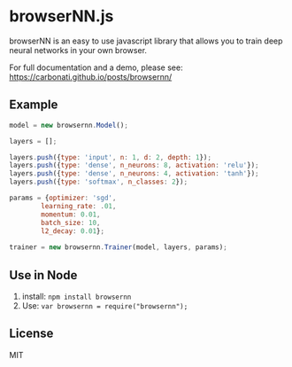 # browserNN.js

browserNN is an easy to use javascript library that allows you to train deep neural networks in your own browser. 

For full documentation and a demo, please see: https://carbonati.github.io/posts/browsernn/

## Example
```javascript
model = new browsernn.Model();

layers = []; 

layers.push({type: 'input', n: 1, d: 2, depth: 1}); 
layers.push({type: 'dense', n_neurons: 8, activation: 'relu'}); 
layers.push({type: 'dense', n_neurons: 4, activation: 'tanh'}); 
layers.push({type: 'softmax', n_classes: 2}); 

params = {optimizer: 'sgd', 
		learning_rate: .01, 
		momentum: 0.01, 
		batch_size: 10, 
		l2_decay: 0.01};
        
trainer = new browsernn.Trainer(model, layers, params); 
```

## Use in Node
1. install: `npm install browsernn`
2. Use: `var browsernn = require("browsernn");`

## License
MIT